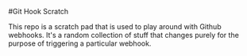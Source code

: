 #Git Hook Scratch

This repo is a scratch pad that is used to play around with Github webhooks.  It's a random collection of stuff that changes purely for the purpose of triggering a particular webhook.
